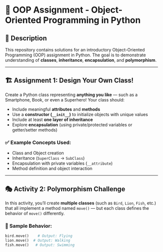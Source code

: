 # 🧠 OOP Assignment - Object-Oriented Programming in Python

## 📌 Description

This repository contains solutions for an introductory Object-Oriented Programming (OOP) assignment in Python. The goal is to demonstrate understanding of **classes**, **inheritance**, **encapsulation**, and **polymorphism**.

---

## 🏗️ Assignment 1: Design Your Own Class!

Create a Python class representing **anything you like** — such as a Smartphone, Book, or even a Superhero! Your class should:

- Include meaningful **attributes** and **methods**
- Use a **constructor (`__init__`)** to initialize objects with unique values
- Include at least **one layer of inheritance**
- Explore **encapsulation** (using private/protected variables or getter/setter methods)

### ✅ Example Concepts Used:
- Class and Object creation
- Inheritance (`SuperClass` → `SubClass`)
- Encapsulation with private variables (`__attribute`)
- Method definition and object interaction

---

## 🎭 Activity 2: Polymorphism Challenge

In this activity, you’ll create **multiple classes** (such as `Bird`, `Lion`, `Fish`, etc.) that all implement a method named `move()` — but each class defines the behavior of `move()` differently.

### 🔧 Sample Behavior:
```python
bird.move()    # Output: Flying
lion.move()  # Output: Walking
fish.move()   # Output: Swimming
